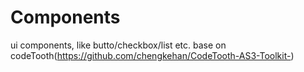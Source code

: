 Components
==========

ui components, like butto/checkbox/list etc.
base on codeTooth(https://github.com/chengkehan/CodeTooth-AS3-Toolkit-)